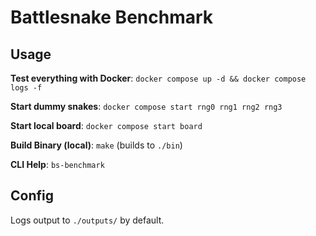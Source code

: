 # Battlesnake Benchmark

## Usage

**Test everything with Docker**: `docker compose up -d && docker compose logs -f`

**Start dummy snakes**: `docker compose start rng0 rng1 rng2 rng3`

**Start local board**: `docker compose start board`

**Build Binary (local)**: `make` (builds to `./bin`)

**CLI Help**: `bs-benchmark`


## Config

Logs output to `./outputs/` by default.

